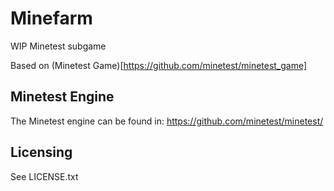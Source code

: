 # Minefarm

WIP Minetest subgame

Based on (Minetest Game)[https://github.com/minetest/minetest_game]


## Minetest Engine

The Minetest engine can be found in:
	<https://github.com/minetest/minetest/>
	
## 




## Licensing

See LICENSE.txt

